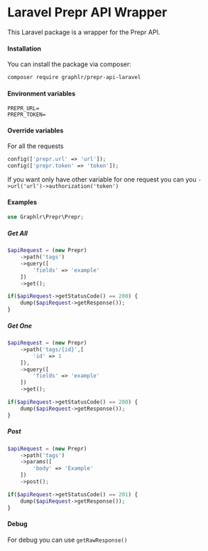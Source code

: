 # Laravel Prepr API Wrapper

This Laravel package is a wrapper for the Prepr API.

#### Installation

You can install the package via composer:

```bash
composer require graphlr/prepr-api-laravel
```

#### Environment variables

```text
PREPR_URL=
PREPR_TOKEN=
```

#### Override variables

For all the requests
```php
config(['prepr.url' => 'url']);
config(['prepr.token' => 'token']);
```

If you want only have other variable for one request you can you `->url('url')->authorization('token')`


#### Examples

```php
use Graphlr\Prepr\Prepr;
```

##### Get All

```php
$apiRequest = (new Prepr)
    ->path('tags')
    ->query([
        'fields' => 'example'
    ])
    ->get();

if($apiRequest->getStatusCode() == 200) {
    dump($apiRequest->getResponse());
}
```

##### Get One

```php
$apiRequest = (new Prepr)
    ->path('tags/{id}',[
        'id' => 1
    ]),
    ->query([
        'fields' => 'example'
    ])
    ->get();

if($apiRequest->getStatusCode() == 200) {
    dump($apiRequest->getResponse());
}
```

##### Post

```php
$apiRequest = (new Prepr)
    ->path('tags')
    ->params([
        'body' => 'Example'
    ])
    ->post();

if($apiRequest->getStatusCode() == 201) {
    dump($apiRequest->getResponse());
}
```

#### Debug

For debug you can use `getRawResponse()`